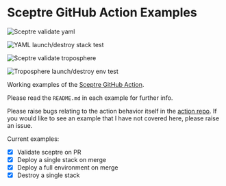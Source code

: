 # Sceptre GitHub Action Examples
![Sceptre validate yaml](https://github.com/Rurquhart/sceptre-action-examples/workflows/Sceptre%20validate%20yaml/badge.svg)

![YAML launch/destroy stack test](https://github.com/Rurquhart/sceptre-action-examples/workflows/YAML%20launch/destroy%20stack%20test/badge.svg?branch=master)

![Sceptre validate troposphere](https://github.com/Rurquhart/sceptre-action-examples/workflows/Sceptre%20validate%20troposphere/badge.svg)

![Troposphere launch/destroy env test](https://github.com/Rurquhart/sceptre-action-examples/workflows/Troposphere%20launch/destroy%20env%20test/badge.svg)

Working examples of the [Sceptre GitHub Action](<https://github.com/Rurquhart/sceptre-action>).

Please read the `README.md` in each example for further info.

Please raise bugs relating to the action behavior itself in the [action repo](<https://github.com/Rurquhart/sceptre-action>). If you would like to see an example that I have not covered here, please raise an issue.

Current examples:

- [x] Validate sceptre on PR
- [x] Deploy a single stack on merge
- [x] Deploy a full environment on merge
- [x] Destroy a single stack
